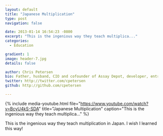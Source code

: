 ```yaml
---
layout: default
title: "Japanese Multiplication"
type: post
navigation: false

date: 2013-01-14 16:54:23 -0800
excerpt: "This is the ingenious way they teach multiplica..."
categories:
  - Education

gradient: 1
image: header-7.jpg
details: false

author: Chris Petersen
bio: Father, husband, CIO and cofounder of Assay Depot, developer, entrepreneur and technologist.
twitter: http://twitter.com/cpetersen
github: http://github.com/cpetersen

---
```


{% include media-youtube.html file="https://www.youtube.com/watch?v=BcyU4kS-SDA" title="Japanese Multiplication" caption="This is the ingenious way they teach multiplica..." %}

This is the ingenious way they teach multiplication in Japan. I wish I learned this way!
